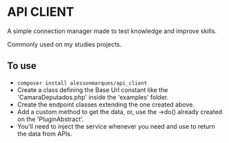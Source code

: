 # API CLIENT

A simple connection manager made to test knowledge and improve skills.

Commonly used on my studies projects.

## To use
- ``` composer install alessonmarques/api_client ```
- Create a class defining the Base Url constant like the 'CamaraDeputados.php' inside the 'examples' folder.
- Create the endpoint classes extending the one created above.
- Add a custom method to get the data, or, use the ->do() already created on the 'PluginAbstract'.
- You'll need to inject the service whenever you need and use to return the data from APIs.